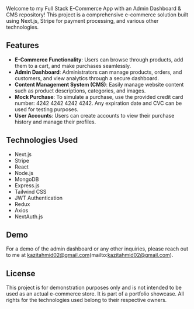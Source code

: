 Welcome to my Full Stack E-Commerce App with an Admin Dashboard & CMS repository! This project is a comprehensive e-commerce solution built using Next.js, Stripe for payment processing, and various other technologies.

## Features

- **E-Commerce Functionality**: Users can browse through products, add them to a cart, and make purchases seamlessly.
- **Admin Dashboard**: Administrators can manage products, orders, and customers, and view analytics through a secure dashboard.
- **Content Management System (CMS)**: Easily manage website content such as product descriptions, categories, and images.
- **Mock Purchase**: To simulate a purchase, use the provided credit card number: 4242 4242 4242 4242. Any expiration date and CVC can be used for testing purposes.
- **User Accounts**: Users can create accounts to view their purchase history and manage their profiles.

## Technologies Used

- Next.js
- Stripe
- React
- Node.js
- MongoDB
- Express.js
- Tailwind CSS
- JWT Authentication
- Redux
- Axios
- NextAuth.js

## Demo

For a demo of the admin dashboard or any other inquiries, please reach out to me at kazitahmid02@gmail.com(mailto:kazitahmid02@gmail.com).

## License

This project is for demonstration purposes only and is not intended to be used as an actual e-commerce store. It is part of a portfolio showcase. All rights for the technologies used belong to their respective owners.
